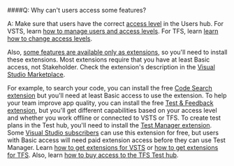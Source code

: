 ####Q: Why can't users access some features?

A:	Make sure that users have the correct 
[access level](https://www.visualstudio.com/team-services/compare-features/) 
in the Users hub. For VSTS, learn [how to manage users and access levels](/vsts/accounts/add-account-users-assign-access-levels). 
For TFS, learn [learn how to change access levels](/vsts/security/change-access-levels).  

Also, [some features are available only as extensions](https://www.visualstudio.com/team-services/compare-features/), 
so you'll need to install these extensions. Most extensions require that you have at least Basic access, not Stakeholder.
Check the extension's description in the [Visual Studio Marketplace](https://marketplace.visualstudio.com). 

For example, to search your code, you can install the free 
[Code Search extension](https://marketplace.visualstudio.com/items?itemName=ms.vss-code-search) 
but you'll need at least Basic access to use the extension. 
To help your team improve app quality, you can install the free 
[Test & Feedback extension](https://marketplace.visualstudio.com/items?itemName=ms.vss-exploratorytesting-web), 
but you'll get different capabilities based on your access level 
and whether you work offline or connected to VSTS or TFS. 
To create test plans in the Test hub, you'll need to install the 
[Test Manager extension](https://marketplace.visualstudio.com/items?itemName=ms.vss-testmanager-web). 
Some [Visual Studio subscribers](https://marketplace.visualstudio.com/items?itemName=ms.vss-testmanager-web) 
can use this extension for free, but users with Basic access will need paid extension access before they can use Test Manager. 
Learn [how to get extensions for VSTS](/vsts/marketplace/install-vsts-extensions) or 
[how to get extensions for TFS](/vsts/marketplace/get-tfs-extensions). Also, learn 
[how to buy access to the TFS Test hub](/vsts/billing/buy-access-tfs-test-hub).
